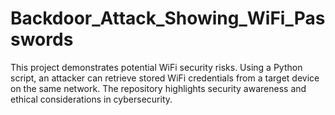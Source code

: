 # Backdoor_Attack_Showing_WiFi_Passwords
This project demonstrates potential WiFi security risks. Using a Python script, an attacker can retrieve stored WiFi credentials from a target device on the same network. The repository highlights security awareness and ethical considerations in cybersecurity.
